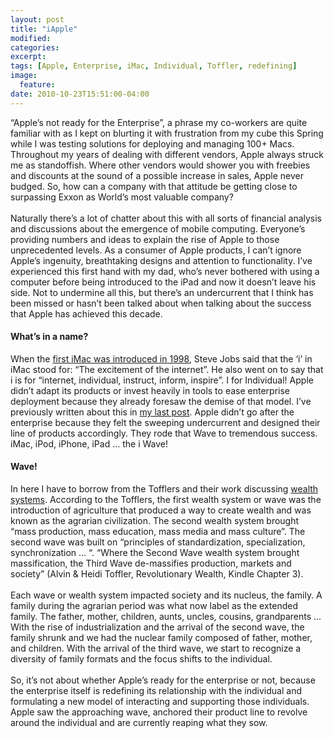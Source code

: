 ```yaml
---
layout: post
title: "iApple"
modified:
categories: 
excerpt:
tags: [Apple, Enterprise, iMac, Individual, Toffler, redefining]
image:
  feature:
date: 2010-10-23T15:51:00-04:00
---
```

“Apple’s not ready for the Enterprise”, a phrase my co-workers are quite familiar with as I kept on blurting it with frustration from my cube this Spring while I was testing solutions for deploying and managing 100+ Macs. Throughout my years of dealing with different vendors, Apple always struck me as standoffish. Where other vendors would shower you with freebies and discounts at the sound of a possible increase in sales, Apple never budged. So, how can a company with that attitude be getting close to surpassing Exxon as World’s most valuable company?  
<br>
Naturally there’s a lot of chatter about this with all sorts of financial analysis and discussions about the emergence of mobile computing. Everyone’s providing numbers and ideas to explain the rise of Apple to those unprecedented levels. As a consumer of Apple products, I can’t ignore Apple’s ingenuity, breathtaking designs and attention to functionality. I’ve experienced this first hand with my dad, who’s never bothered with using a computer before being introduced to the iPad and now it doesn’t leave his side. Not to undermine all this, but there’s an undercurrent that I think has been missed or hasn’t been talked about when talking about the success that Apple has achieved this decade.

#### What’s in a name?

When the [first iMac was introduced in 1998](http://www.youtube.com/watch?v=0BHPtoTctDY), Steve Jobs said that the ‘i’ in iMac stood for: “The excitement of the internet”.  He also went on to say that i is for “internet, individual, instruct, inform, inspire”. I for Individual! Apple didn’t adapt its products or invest heavily in tools to ease enterprise deployment because they already foresaw the demise of that model. I’ve previously written about this in [my last post](/from-desks-to-data-centers). Apple didn’t go after the enterprise because they felt the sweeping undercurrent and designed their line of products accordingly. They rode that Wave to tremendous success. iMac, iPod, iPhone, iPad … the i Wave!

#### Wave!

In here I have to borrow from the Tofflers and their work discussing [wealth systems](http://www.amazon.com/Revolutionary-Wealth-Alvin-Toffler/dp/0375401741/ref=sr_1_1?s=books&ie=UTF8&qid=1287865497&sr=1-1). According to the Tofflers, the first wealth system or wave was the introduction of agriculture that produced a way to create wealth and was known as the agrarian civilization. The second wealth system brought “mass production, mass education, mass media and mass culture”. The second wave was built on “principles of standardization, specialization, synchronization … “.  “Where the Second Wave wealth system brought massification, the Third Wave de-massifies production, markets and society” (Alvin & Heidi Toffler, Revolutionary Wealth, Kindle Chapter 3).  
<br>
Each wave or wealth system impacted society and its nucleus, the family. A family during the agrarian period was what now label as the extended family. The father, mother, children, aunts, uncles, cousins, grandparents … With the rise of industrialization and the arrival of the second wave, the family shrunk and we had the nuclear family composed of father, mother, and children. With the arrival of the third wave, we start to recognize a diversity of family formats and the focus shifts to the individual.  
<br>
So, it’s not about whether Apple’s ready for the enterprise or not, because the enterprise itself is redefining its relationship with the individual and formulating a new model of interacting and supporting those individuals. Apple saw the approaching wave, anchored their product line to revolve around the individual and are currently reaping what they sow.
